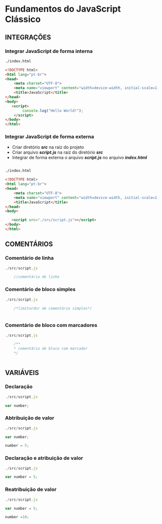 # Fundamentos do JavaScript Clássico

## INTEGRAÇÕES

### Integrar JavaScript de forma interna

~~~ html
./index.html

<!DOCTYPE html>
<html lang="pt-br">
<head>
    <meta charset="UTF-8">
    <meta name="viewport" content="width=device-width, initial-scale=1.0">
    <title>JavaScript</title>
</head>
<body>
   <script>
        console.log("Hello World!");
    </script>
</body>
</html>
~~~

### Integrar JavaScript de forma externa

- Criar diretório ***src*** na raiz do projeto
- Criar arquivo ***script.js*** na raiz do diretório ***src***
- Integrar de forma externa o arquivo ***script.js*** no arquivo ***index.html***

~~~ html

./index.html

<!DOCTYPE html>
<html lang="pt-br">
<head>
    <meta charset="UTF-8">
    <meta name="viewport" content="width=device-width, initial-scale=1.0">
    <title>JavaScript</title>
</head>
<body>

   <script src="./src/script.js"></script>
</body>
</html>

~~~

## COMENTÁRIOS

### Comentário de linha

~~~javascript
./src/script.js

    //comentário de linha

~~~

### Comentário de bloco simples

~~~javascript
./src/script.js

    /*limitardor de comentário simples*/
    
~~~

### Comentário de bloco com marcadores

~~~javascript
./src/script.js

    /**
    * comentário de bloco com marcador
    */
    
~~~

## VARIÁVEIS

### Declaração

~~~ javascript
./src/script.js

var number;

~~~

### Abtribuição de valor

~~~javascript
./src/script.js

var number;

number = 5;

~~~

### Declaração e atribuição de valor

~~~javascript
./src/script.js

var number = 5;

~~~

### Reatribuição de valor

~~~javascript
./src/script.js

var number = 5;

number =10;

~~~